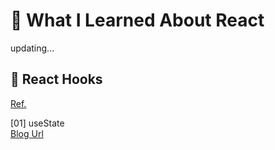# 📔 What I Learned About React

updating...

## 🐻 React Hooks

[Ref.](https://www.youtube.com/watch?v=G3qglTF-fFI&t=901s) <br/>

[01] useState <br/>
[Blog Url](https://velog.io/@eeeve/React-Hooks-01-useState) <br/>


